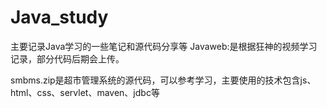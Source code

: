# Java_study
主要记录Java学习的一些笔记和源代码分享等
Javaweb:是根据狂神的视频学习记录，部分代码后期会上传。


smbms.zip是超市管理系统的源代码，可以参考学习，主要使用的技术包含js、html、css、servlet、maven、jdbc等
